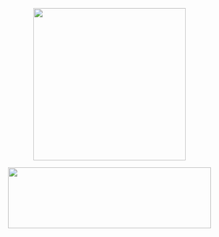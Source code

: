<p align="center">
<img src="https://i.imgur.com/MrNWbXa.png" width="300" height="300"/>
 <p align="center">
<img src="https://i.giphy.com/media/h5A8gQsWCV4nk09aq7/giphy.gif" width="400" height="120"/>
</p>
